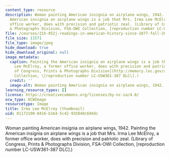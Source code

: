 ```yaml
---
content_type: resource
description: Woman painting American insignia on airplane wings, 1942. Painting the
  American insignia on airplane wings is a job that Mrs. Irma Lee McElroy, a former
  office worker, does with precision and patriotic zeal. (Library of Congress, Prints
  & Photographs Division, FSA-OWI Collection, [reproduction number LC-USW361-387 DLC].)
file: /courses/21h-952j-readings-in-american-history-since-1877-fall-2003/011721008416b1645c42935848c694dc_21h-952jf03-th.jpg
file_size: 11571
file_type: image/jpeg
hide_download: true
hide_download_original: null
image_metadata:
  caption: Painting the American insignia on airplane wings is a job that Mrs. Irma
    Lee McElroy, a former office worker, does with precision and patriotic zeal. ([Library
    of Congress, Prints & Photographs Division](http://memory.loc.gov/ammem/), FSA-OWI
    Collection, \[reproduction number LC-USW361-387 DLC\].)
  credit: ''
  image-alt: Woman painting American insignia on airplane wings, 1942.
learning_resource_types: []
license: https://creativecommons.org/licenses/by-nc-sa/4.0/
ocw_type: OCWImage
resourcetype: Image
title: Irma Lee McElroy (thumbnail)
uid: 01172100-8416-b164-5c42-935848c694dc
---
```

Woman painting American insignia on airplane wings, 1942. Painting the American insignia on airplane wings is a job that Mrs. Irma Lee McElroy, a former office worker, does with precision and patriotic zeal. (Library of Congress, Prints & Photographs Division, FSA-OWI Collection, [reproduction number LC-USW361-387 DLC].)